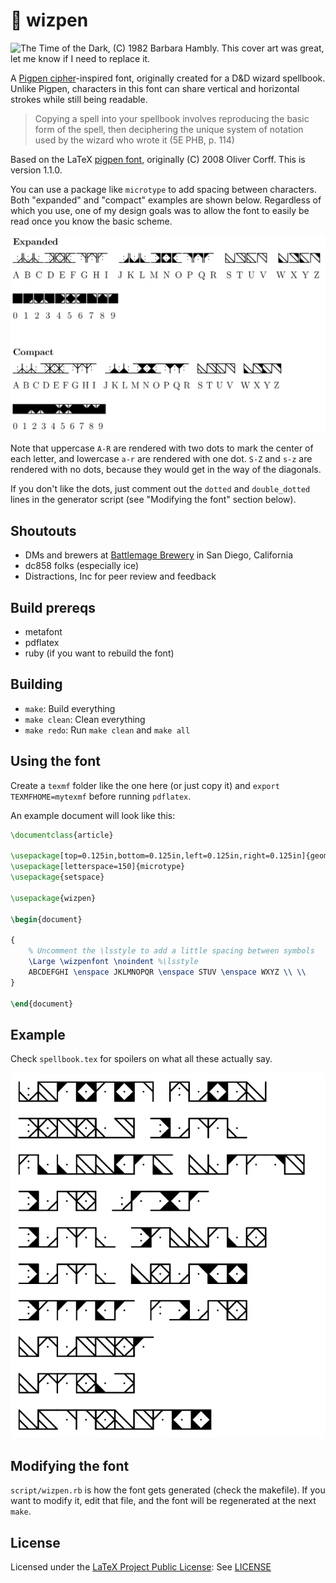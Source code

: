 # 🧙 wizpen

![The Time of the Dark, (C) 1982 Barbara Hambly. This cover art was great, 
let me know if I need to replace it.](img/logo.png)


A [Pigpen cipher](https://en.wikipedia.org/wiki/Pigpen_cipher)-inspired font,
originally created for a D\&D wizard spellbook. Unlike Pigpen, characters in
this font can share vertical and horizontal strokes while still being readable.

>Copying a spell into your spellbook involves reproducing the basic form of
>the spell, then deciphering the unique system of notation used by the wizard
>who wrote it (5E PHB, p. 114)

Based on the LaTeX [pigpen font](https://ctan.org/pkg/pigpen), originally
(C) 2008 Oliver Corff. This is version 1.1.0.

You can use a package like `microtype` to add spacing between characters.
Both "expanded" and "compact" examples are shown below. Regardless of which
you use, one of my design goals was to allow the font to easily be read once
you know the basic scheme.

![key](img/key.png)

Note that uppercase `A-R` are rendered with two dots to mark the center of each
letter, and lowercase `a-r` are rendered with one dot. `S-Z` and `s-z` are
rendered with no dots, because they would get in the way of the diagonals.

If you don't like the dots, just comment out the `dotted` and `double_dotted`
lines in the generator script (see "Modifying the font" section below).

## Shoutouts

* DMs and brewers at [Battlemage Brewery](http://battlemagebrewing.com/)
  in San Diego, California
* dc858 folks (especially ice)
* Distractions, Inc for peer review and feedback

## Build prereqs

* metafont
* pdflatex
* ruby (if you want to rebuild the font)

## Building

* `make`: Build everything
* `make clean`: Clean everything
* `make redo`: Run `make clean` and `make all`

## Using the font

Create a `texmf` folder like the one here (or just copy it) and
`export TEXMFHOME=mytexmf` before running `pdflatex`.

An example document will look like this:

```tex
\documentclass{article}

\usepackage[top=0.125in,bottom=0.125in,left=0.125in,right=0.125in]{geometry}
\usepackage[letterspace=150]{microtype}
\usepackage{setspace}

\usepackage{wizpen}

\begin{document}

{
    % Uncomment the \lsstyle to add a little spacing between symbols
    \Large \wizpenfont \noindent %\lsstyle
    ABCDEFGHI \enspace JKLMNOPQR \enspace STUV \enspace WXYZ \\ \\
}

\end{document}
```

## Example

Check `spellbook.tex` for spoilers on what all these actually say.

![example](img/example.png)

## Modifying the font

`script/wizpen.rb` is how the font gets generated (check the makefile).
If you want to modify it, edit that file, and the font will be regenerated
at the next `make`.

## License

Licensed under the [LaTeX Project Public License](https://ctan.org/license/lppl):
See [LICENSE](LICENSE)

